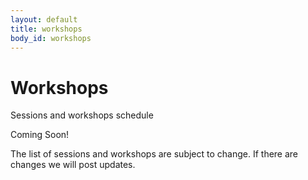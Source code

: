 ```yaml
---
layout: default
title: workshops
body_id: workshops
---
```


# Workshops

<p class="lead">

Sessions and workshops schedule

</p>

<p class="lead">

Coming Soon!

</p>

The list of sessions and workshops are subject to change. If there are changes we will post updates.
